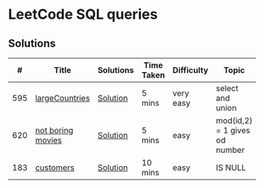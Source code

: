 
# LeetCode SQL queries

## Solutions

|  #  |      Title     |   Solutions | Time Taken| Difficulty  | Topic |
|-----|----------------|---------------|--------|-------------|------------
| 595 |[largeCountries](https://leetcode.com/problems/big-countries/) |  [Solution](./595/Solution.java)   | 5 mins | very easy | select and union 
| 620 |[not boring movies](https://leetcode.com/problems/not-boring-movies/) |  [Solution](./629/Solution.java)   | 5 mins | easy | mod(id,2) = 1 gives od number 
| 183 |[customers](https://leetcode.com/problems/customers-who-never-order/) |  [Solution](./183/Solution.java)   | 10 mins | easy | IS NULL 
